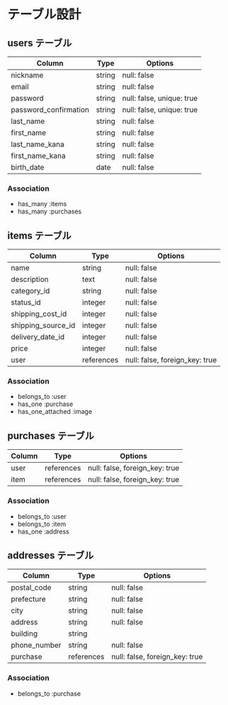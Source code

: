 # テーブル設計

## users テーブル

| Column                | Type   | Options                  |
| --------------------- | ------ | ------------------------ |
| nickname              | string | null: false              |
| email                 | string | null: false              |
| password              | string | null: false, unique: true|
| password_confirmation | string | null: false, unique: true|
| last_name             | string | null: false              |
| first_name            | string | null: false              |
| last_name_kana        | string | null: false              |
| first_name_kana       | string | null: false              |
| birth_date            | date   | null: false              |


### Association

- has_many :items
- has_many :purchases

## items テーブル

| Column             | Type       | Options                        |
| ---------------    | ---------- | ------------------------------ |
| name               | string     | null: false                    |
| description        | text       | null: false                    |
| category_id        | string     | null: false                    |
| status_id          | integer    | null: false                    |
| shipping_cost_id   | integer    | null: false                    |
| shipping_source_id | integer    | null: false                    |
| delivery_date_id   | integer    | null: false                    |
| price              | integer    | null: false                    |
| user               | references | null: false, foreign_key: true |

### Association

- belongs_to :user
- has_one :purchase
- has_one_attached :image

## purchases テーブル

| Column  | Type       | Options                        |
| ------- | ---------- | ------------------------------ |
| user    | references | null: false, foreign_key: true |
| item    | references | null: false, foreign_key: true |

### Association

- belongs_to :user
- belongs_to :item
- has_one :address

## addresses テーブル

| Column       | Type       | Options                        |
| ------------ | ---------- | ------------------------------ |
| postal_code  | string    | null: false                    |
| prefecture   | string     | null: false                    |
| city         | string     | null: false                    |
| address      | string     | null: false                    |
| building     | string     |                                |
| phone_number | string    | null: false                    |
| purchase     | references | null: false, foreign_key: true |


### Association

- belongs_to :purchase